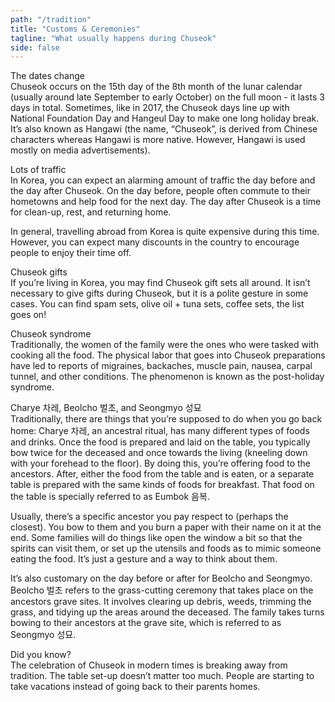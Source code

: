 ```yaml
---
path: "/tradition"
title: "Customs & Ceremonies"
tagline: "What usually happens during Chuseok"
side: false
---
```


The dates change</br>
Chuseok occurs on the 15th day of the 8th month of the lunar calendar (usually around late September to early October) on the full moon - it lasts 3 days in total. Sometimes, like in 2017, the Chuseok days line up with National Foundation Day and Hangeul Day to make one long holiday break. It’s also known as Hangawi (the name, “Chuseok”, is derived from Chinese characters whereas Hangawi is more native. However, Hangawi is used mostly on media advertisements). 

Lots of traffic</br>
In Korea, you can expect an alarming amount of traffic the day before and the day after Chuseok. On the day before, people often commute to their hometowns and help food for the next day. The day after Chuseok is a time for clean-up, rest, and returning home. 

In general, travelling abroad from Korea is quite expensive during this time. However, you can expect many discounts in the country to encourage people to enjoy their time off. 

Chuseok gifts</br>
If you’re living in Korea, you may find Chuseok gift sets all around. It isn’t necessary to give gifts during Chuseok, but it is a polite gesture in some cases. You can find spam sets, olive oil + tuna sets, coffee sets, the list goes on! 

Chuseok syndrome</br>
Traditionally, the women of the family were the ones who were tasked with cooking all the food. The physical labor that goes into Chuseok preparations have led to reports of migraines, backaches, muscle pain, nausea, carpal tunnel, and other conditions. The phenomenon is known as the post-holiday syndrome.

Charye 차레, Beolcho 벌초, and Seongmyo 성묘</br>
Traditionally, there are things that you’re supposed to do when you go back home: Charye 차레, an ancestral ritual, has many different types of foods and drinks. Once the food is prepared and laid on the table, you typically bow twice for the deceased and once towards the living (kneeling down with your forehead to the floor). By doing this, you’re offering food to the ancestors. After, either the food from the table and is eaten, or a separate table is prepared with the same kinds of foods for breakfast. That food on the table is specially referred to as Eumbok 음복. 

Usually, there’s a specific ancestor you pay respect to (perhaps the closest). You bow to them and you burn a paper with their name on it at the end. Some families will do things like open the window a bit so that the spirits can visit them, or set up the utensils and foods as to mimic someone eating the food. It’s just a gesture and a way to think about them. 

It’s also customary on the day before or after for Beolcho and Seongmyo. Beolcho 벌초 refers to the grass-cutting ceremony that takes place on the ancestors grave sites. It involves clearing up debris, weeds, trimming the grass, and tidying up the areas around the deceased. The family takes turns bowing to their ancestors at the grave site, which is referred to as Seongmyo 성묘.

Did you know?</br>
The celebration of Chuseok in modern times is breaking away from tradition. The table set-up doesn’t matter too much. People are starting to take vacations instead of going back to their parents homes. 
